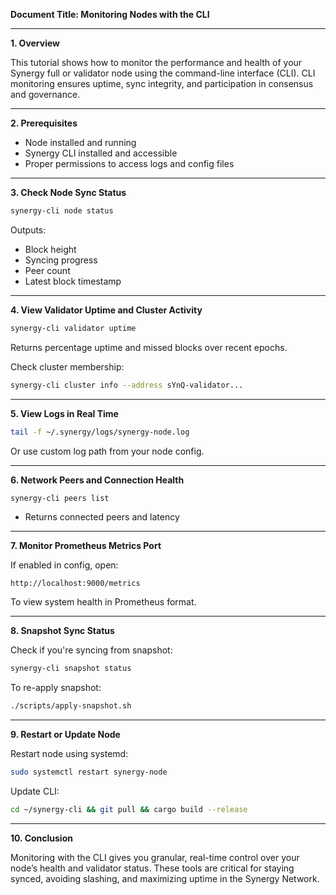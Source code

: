 **Document Title: Monitoring Nodes with the CLI**

---

**1. Overview**

This tutorial shows how to monitor the performance and health of your Synergy full or validator node using the command-line interface (CLI). CLI monitoring ensures uptime, sync integrity, and participation in consensus and governance.

---

**2. Prerequisites**

* Node installed and running
* Synergy CLI installed and accessible
* Proper permissions to access logs and config files

---

**3. Check Node Sync Status**

```bash
synergy-cli node status
```

Outputs:

* Block height
* Syncing progress
* Peer count
* Latest block timestamp

---

**4. View Validator Uptime and Cluster Activity**

```bash
synergy-cli validator uptime
```

Returns percentage uptime and missed blocks over recent epochs.

Check cluster membership:

```bash
synergy-cli cluster info --address sYnQ-validator...
```

---

**5. View Logs in Real Time**

```bash
tail -f ~/.synergy/logs/synergy-node.log
```

Or use custom log path from your node config.

---

**6. Network Peers and Connection Health**

```bash
synergy-cli peers list
```

* Returns connected peers and latency

---

**7. Monitor Prometheus Metrics Port**

If enabled in config, open:

```
http://localhost:9000/metrics
```

To view system health in Prometheus format.

---

**8. Snapshot Sync Status**

Check if you're syncing from snapshot:

```bash
synergy-cli snapshot status
```

To re-apply snapshot:

```bash
./scripts/apply-snapshot.sh
```

---

**9. Restart or Update Node**

Restart node using systemd:

```bash
sudo systemctl restart synergy-node
```

Update CLI:

```bash
cd ~/synergy-cli && git pull && cargo build --release
```

---

**10. Conclusion**

Monitoring with the CLI gives you granular, real-time control over your node’s health and validator status. These tools are critical for staying synced, avoiding slashing, and maximizing uptime in the Synergy Network.
